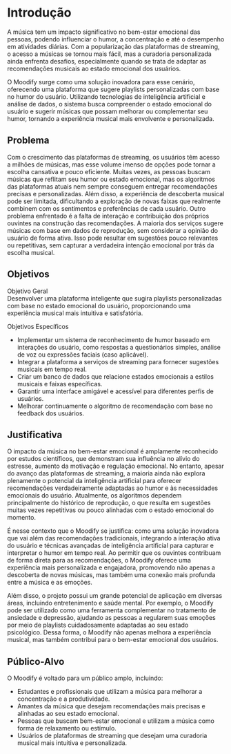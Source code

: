 # Introdução

A música tem um impacto significativo no bem-estar emocional das pessoas, podendo influenciar o humor, a concentração e até o desempenho em atividades diárias. Com a popularização das plataformas de streaming, o acesso a músicas se tornou mais fácil, mas a curadoria personalizada ainda enfrenta desafios, especialmente quando se trata de adaptar as recomendações musicais ao estado emocional dos usuários.

O Moodify surge como uma solução inovadora para esse cenário, oferecendo uma plataforma que sugere playlists personalizadas com base no humor do usuário. Utilizando tecnologias de inteligência artificial e análise de dados, o sistema busca compreender o estado emocional do usuário e sugerir músicas que possam melhorar ou complementar seu humor, tornando a experiência musical mais envolvente e personalizada.

## Problema

Com o crescimento das plataformas de streaming, os usuários têm acesso a milhões de músicas, mas esse volume imenso de opções pode tornar a escolha cansativa e pouco eficiente. Muitas vezes, as pessoas buscam músicas que reflitam seu humor ou estado emocional, mas os algoritmos das plataformas atuais nem sempre conseguem entregar recomendações precisas e personalizadas. Além disso, a experiência de descoberta musical pode ser limitada, dificultando a exploração de novas faixas que realmente combinem com os sentimentos e preferências de cada usuário.
Outro problema enfrentado é a falta de interação e contribuição dos próprios ouvintes na construção das recomendações. A maioria dos serviços sugere músicas com base em dados de reprodução, sem considerar a opinião do usuário de forma ativa. Isso pode resultar em sugestões pouco relevantes ou repetitivas, sem capturar a verdadeira intenção emocional por trás da escolha musical.

## Objetivos

Objetivo Geral  
Desenvolver uma plataforma inteligente que sugira playlists personalizadas com base no estado emocional do usuário, proporcionando uma experiência musical mais intuitiva e satisfatória.

Objetivos Específicos
- Implementar um sistema de reconhecimento de humor baseado em interações do usuário, como respostas a questionários simples, análise de voz ou expressões faciais (caso aplicável).
- Integrar a plataforma a serviços de streaming para fornecer sugestões musicais em tempo real.
- Criar um banco de dados que relacione estados emocionais a estilos musicais e faixas específicas.
- Garantir uma interface amigável e acessível para diferentes perfis de usuários.
- Melhorar continuamente o algoritmo de recomendação com base no feedback dos usuários.

## Justificativa

O impacto da música no bem-estar emocional é amplamente reconhecido por estudos científicos, que demonstram sua influência no alívio do estresse, aumento da motivação e regulação emocional. No entanto, apesar do avanço das plataformas de streaming, a maioria ainda não explora plenamente o potencial da inteligência artificial para oferecer recomendações verdadeiramente adaptadas ao humor e às necessidades emocionais do usuário. Atualmente, os algoritmos dependem principalmente do histórico de reprodução, o que resulta em sugestões muitas vezes repetitivas ou pouco alinhadas com o estado emocional do momento.

É nesse contexto que o Moodify se justifica: como uma solução inovadora que vai além das recomendações tradicionais, integrando a interação ativa do usuário e técnicas avançadas de inteligência artificial para capturar e interpretar o humor em tempo real. Ao permitir que os ouvintes contribuam de forma direta para as recomendações, o Moodify oferece uma experiência mais personalizada e engajadora, promovendo não apenas a descoberta de novas músicas, mas também uma conexão mais profunda entre a música e as emoções.

Além disso, o projeto possui um grande potencial de aplicação em diversas áreas, incluindo entretenimento e saúde mental. Por exemplo, o Moodify pode ser utilizado como uma ferramenta complementar no tratamento de ansiedade e depressão, ajudando as pessoas a regularem suas emoções por meio de playlists cuidadosamente adaptadas ao seu estado psicológico. Dessa forma, o Moodify não apenas melhora a experiência musical, mas também contribui para o bem-estar emocional dos usuários.

## Público-Alvo

O Moodify é voltado para um público amplo, incluindo:

- Estudantes e profissionais que utilizam a música para melhorar a concentração e a produtividade.
- Amantes da música que desejam recomendações mais precisas e alinhadas ao seu estado emocional.
- Pessoas que buscam bem-estar emocional e utilizam a música como forma de relaxamento ou estímulo.
- Usuários de plataformas de streaming que desejam uma curadoria musical mais intuitiva e personalizada.
